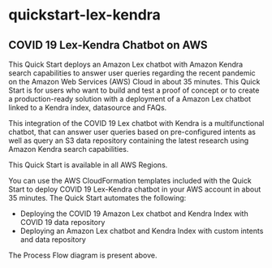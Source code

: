# quickstart-lex-kendra
## COVID 19 Lex-Kendra Chatbot on AWS

This Quick Start deploys an Amazon Lex chatbot with Amazon Kendra search capabilities to answer user queries regarding the recent pandemic on the Amazon Web Services (AWS) Cloud in about 35 minutes.
This Quick Start is for users who want to build and test a proof of concept or to create a production-ready solution with a deployment of a Amazon Lex chatbot linked to a Kendra index, datasource and FAQs.

This integration of the COVID 19 Lex chatbot with Kendra is a multifunctional chatbot, that can answer user queries based on pre-configured intents as well as query an S3 data repository containing the latest research using Amazon Kendra search capabilities.

This Quick Start is available in all AWS Regions.

You can use the AWS CloudFormation templates included with the Quick Start to deploy COVID 19 Lex-Kendra chatbot in your AWS account in about 35 minutes.
The Quick Start automates the following:

- Deploying the COVID 19 Amazon Lex chatbot and Kendra Index with COVID 19 data repository
- Deploying an Amazon Lex chatbot and Kendra Index with custom intents and data repository

The Process Flow diagram is present above.